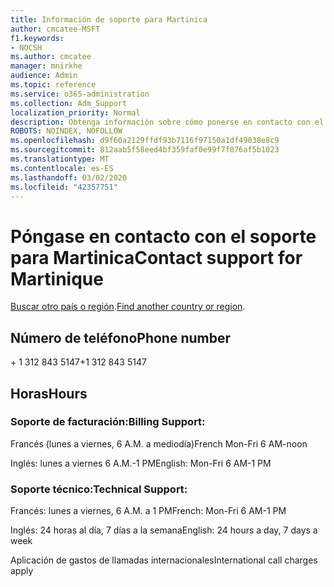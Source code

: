```yaml
---
title: Información de soporte para Martinica
author: cmcatee-MSFT
f1.keywords:
- NOCSH
ms.author: cmcatee
manager: mnirkhe
audience: Admin
ms.topic: reference
ms.service: o365-administration
ms.collection: Adm_Support
localization_priority: Normal
description: Obtenga información sobre cómo ponerse en contacto con el soporte técnico de su país o región.
ROBOTS: NOINDEX, NOFOLLOW
ms.openlocfilehash: d9f60a2129ffdf93b7116f97150a1df49038e8c9
ms.sourcegitcommit: 812aab5f58eed4bf359faf0e99f7f876af5b1023
ms.translationtype: MT
ms.contentlocale: es-ES
ms.lasthandoff: 03/02/2020
ms.locfileid: "42357751"
---
```

# <a name="contact-support-for-martinique"></a><span data-ttu-id="129a9-103">Póngase en contacto con el soporte para Martinica</span><span class="sxs-lookup"><span data-stu-id="129a9-103">Contact support for Martinique</span></span>

<span data-ttu-id="129a9-104">[Buscar otro país o región](../contact-support-for-business-products.md).</span><span class="sxs-lookup"><span data-stu-id="129a9-104">[Find another country or region](../contact-support-for-business-products.md).</span></span>

## <a name="phone-number"></a><span data-ttu-id="129a9-105">Número de teléfono</span><span class="sxs-lookup"><span data-stu-id="129a9-105">Phone number</span></span>
<span data-ttu-id="129a9-106">+ 1 312 843 5147</span><span class="sxs-lookup"><span data-stu-id="129a9-106">+1 312 843 5147</span></span>

## <a name="hours"></a><span data-ttu-id="129a9-107">Horas</span><span class="sxs-lookup"><span data-stu-id="129a9-107">Hours</span></span>
### <a name="billing-support"></a><span data-ttu-id="129a9-108">Soporte de facturación:</span><span class="sxs-lookup"><span data-stu-id="129a9-108">Billing Support:</span></span>

<span data-ttu-id="129a9-109">Francés (lunes a viernes, 6 A.M. a mediodía)</span><span class="sxs-lookup"><span data-stu-id="129a9-109">French Mon-Fri 6 AM-noon</span></span>

<span data-ttu-id="129a9-110">Inglés: lunes a viernes 6 A.M.-1 PM</span><span class="sxs-lookup"><span data-stu-id="129a9-110">English: Mon-Fri 6 AM-1 PM</span></span>

### <a name="technical-support"></a><span data-ttu-id="129a9-111">Soporte técnico:</span><span class="sxs-lookup"><span data-stu-id="129a9-111">Technical Support:</span></span>

<span data-ttu-id="129a9-112">Francés: lunes a viernes, 6 A.M. a 1 PM</span><span class="sxs-lookup"><span data-stu-id="129a9-112">French: Mon-Fri 6 AM-1 PM</span></span>

<span data-ttu-id="129a9-113">Inglés: 24 horas al día, 7 días a la semana</span><span class="sxs-lookup"><span data-stu-id="129a9-113">English: 24 hours a day, 7 days a week</span></span>

<span data-ttu-id="129a9-114">Aplicación de gastos de llamadas internacionales</span><span class="sxs-lookup"><span data-stu-id="129a9-114">International call charges apply</span></span>
